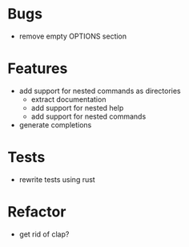 # Bugs

- remove empty OPTIONS section

# Features

- add support for nested commands as directories
  - extract documentation
  - add support for nested help
  - add support for nested commands
- generate completions

# Tests

- rewrite tests using rust

# Refactor

- get rid of clap?
